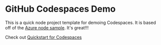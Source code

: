 # GitHub Codespaces Demo

This is a quick node project template for demoing Codespaces. It is based off of the [Azure node sample](https://github.com/Azure-Samples/nodejs-docs-hello-world). It's great!!!

Check out [Quickstart for Codespaces](https://docs.github.com/en/codespaces/getting-started/quickstart)
